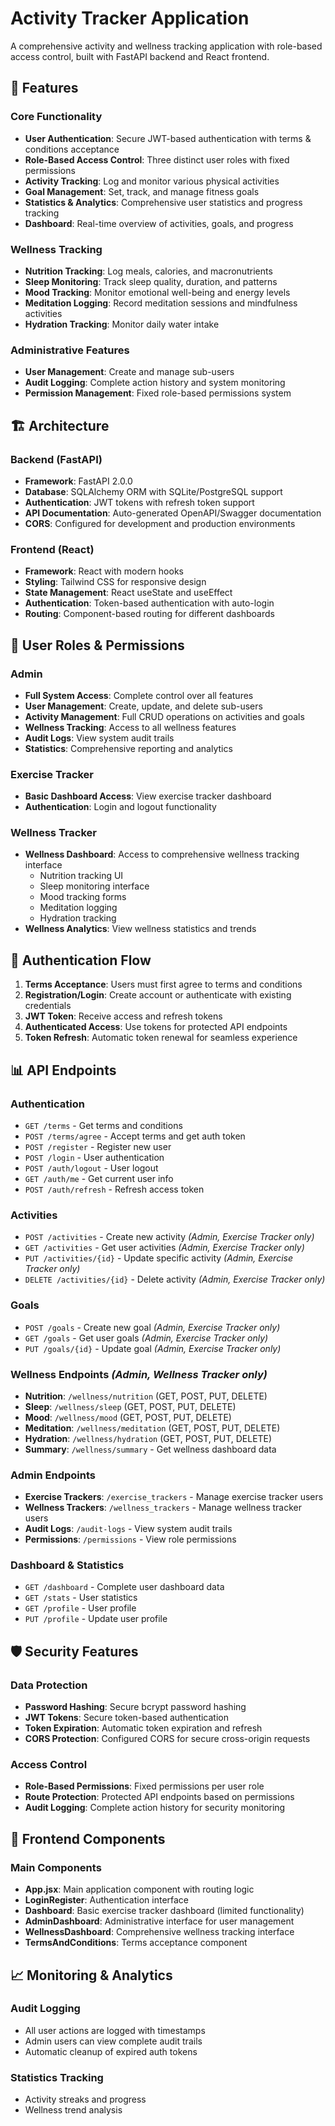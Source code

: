 # Activity Tracker Application

A comprehensive activity and wellness tracking application with role-based access control, built with FastAPI backend and React frontend.

## 🌟 Features

### Core Functionality
- **User Authentication**: Secure JWT-based authentication with terms & conditions acceptance
- **Role-Based Access Control**: Three distinct user roles with fixed permissions
- **Activity Tracking**: Log and monitor various physical activities
- **Goal Management**: Set, track, and manage fitness goals
- **Statistics & Analytics**: Comprehensive user statistics and progress tracking
- **Dashboard**: Real-time overview of activities, goals, and progress

### Wellness Tracking
- **Nutrition Tracking**: Log meals, calories, and macronutrients
- **Sleep Monitoring**: Track sleep quality, duration, and patterns
- **Mood Tracking**: Monitor emotional well-being and energy levels
- **Meditation Logging**: Record meditation sessions and mindfulness activities
- **Hydration Tracking**: Monitor daily water intake

### Administrative Features
- **User Management**: Create and manage sub-users
- **Audit Logging**: Complete action history and system monitoring
- **Permission Management**: Fixed role-based permissions system

## 🏗️ Architecture

### Backend (FastAPI)
- **Framework**: FastAPI 2.0.0
- **Database**: SQLAlchemy ORM with SQLite/PostgreSQL support
- **Authentication**: JWT tokens with refresh token support
- **API Documentation**: Auto-generated OpenAPI/Swagger documentation
- **CORS**: Configured for development and production environments

### Frontend (React)
- **Framework**: React with modern hooks
- **Styling**: Tailwind CSS for responsive design
- **State Management**: React useState and useEffect
- **Authentication**: Token-based authentication with auto-login
- **Routing**: Component-based routing for different dashboards

## 👥 User Roles & Permissions

### Admin
- **Full System Access**: Complete control over all features
- **User Management**: Create, update, and delete sub-users
- **Activity Management**: Full CRUD operations on activities and goals
- **Wellness Tracking**: Access to all wellness features
- **Audit Logs**: View system audit trails
- **Statistics**: Comprehensive reporting and analytics

### Exercise Tracker
- **Basic Dashboard Access**: View exercise tracker dashboard
- **Authentication**: Login and logout functionality

### Wellness Tracker
- **Wellness Dashboard**: Access to comprehensive wellness tracking interface
  - Nutrition tracking UI
  - Sleep monitoring interface
  - Mood tracking forms
  - Meditation logging
  - Hydration tracking
- **Wellness Analytics**: View wellness statistics and trends

## 🔐 Authentication Flow

1. **Terms Acceptance**: Users must first agree to terms and conditions
2. **Registration/Login**: Create account or authenticate with existing credentials
3. **JWT Token**: Receive access and refresh tokens
4. **Authenticated Access**: Use tokens for protected API endpoints
5. **Token Refresh**: Automatic token renewal for seamless experience

## 📊 API Endpoints

### Authentication
- `GET /terms` - Get terms and conditions
- `POST /terms/agree` - Accept terms and get auth token
- `POST /register` - Register new user
- `POST /login` - User authentication
- `POST /auth/logout` - User logout
- `GET /auth/me` - Get current user info
- `POST /auth/refresh` - Refresh access token

### Activities
- `POST /activities` - Create new activity *(Admin, Exercise Tracker only)*
- `GET /activities` - Get user activities *(Admin, Exercise Tracker only)*
- `PUT /activities/{id}` - Update specific activity *(Admin, Exercise Tracker only)*
- `DELETE /activities/{id}` - Delete activity *(Admin, Exercise Tracker only)*

### Goals
- `POST /goals` - Create new goal *(Admin, Exercise Tracker only)*
- `GET /goals` - Get user goals *(Admin, Exercise Tracker only)*
- `PUT /goals/{id}` - Update goal *(Admin, Exercise Tracker only)*

### Wellness Endpoints *(Admin, Wellness Tracker only)*
- **Nutrition**: `/wellness/nutrition` (GET, POST, PUT, DELETE)
- **Sleep**: `/wellness/sleep` (GET, POST, PUT, DELETE)
- **Mood**: `/wellness/mood` (GET, POST, PUT, DELETE)
- **Meditation**: `/wellness/meditation` (GET, POST, PUT, DELETE)
- **Hydration**: `/wellness/hydration` (GET, POST, PUT, DELETE)
- **Summary**: `/wellness/summary` - Get wellness dashboard data

### Admin Endpoints
- **Exercise Trackers**: `/exercise_trackers` - Manage exercise tracker users
- **Wellness Trackers**: `/wellness_trackers` - Manage wellness tracker users
- **Audit Logs**: `/audit-logs` - View system audit trails
- **Permissions**: `/permissions` - View role permissions

### Dashboard & Statistics
- `GET /dashboard` - Complete user dashboard data
- `GET /stats` - User statistics
- `GET /profile` - User profile
- `PUT /profile` - Update user profile

## 🛡️ Security Features

### Data Protection
- **Password Hashing**: Secure bcrypt password hashing
- **JWT Tokens**: Secure token-based authentication
- **Token Expiration**: Automatic token expiration and refresh
- **CORS Protection**: Configured CORS for secure cross-origin requests

### Access Control
- **Role-Based Permissions**: Fixed permissions per user role
- **Route Protection**: Protected API endpoints based on permissions
- **Audit Logging**: Complete action history for security monitoring

## 📱 Frontend Components

### Main Components
- **App.jsx**: Main application component with routing logic
- **LoginRegister**: Authentication interface
- **Dashboard**: Basic exercise tracker dashboard (limited functionality)
- **AdminDashboard**: Administrative interface for user management
- **WellnessDashboard**: Comprehensive wellness tracking interface
- **TermsAndConditions**: Terms acceptance component

## 📈 Monitoring & Analytics

### Audit Logging
- All user actions are logged with timestamps
- Admin users can view complete audit trails
- Automatic cleanup of expired auth tokens

### Statistics Tracking
- Activity streaks and progress
- Wellness trend analysis
